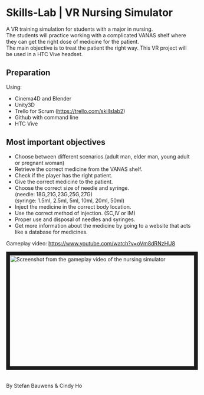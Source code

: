# Skills-Lab |  VR Nursing Simulator

A VR training simulation for students with a major in nursing.<br>
The students will practice working with a complicated VANAS shelf where they can get the right dose of medicine for the patient. <br>
The main objective is to treat the patient the right way.
This VR project will be used in a HTC Vive headset.

## Preparation
Using:
* Cinema4D and Blender
* Unity3D
* Trello for Scrum (https://trello.com/skillslab2)
* Github with command line
* HTC Vive

## Most important objectives
* Choose between different scenarios.(adult man, elder man, young adult or pregnant woman)
* Retrieve the correct medicine from the VANAS shelf. 
* Check if the player has the right patient.
* Give the correct medicine to the patient.
* Choose the correct size of needle and syringe. <br>
(needle: 18G,21G,23G,25G,27G) <br>
(syringe: 1.5ml, 2.5ml, 5ml, 10ml, 20ml, 50ml)
* Inject the medicine in the correct body location.
* Use the correct method of injection. (SC,IV or IM)
* Proper use and disposal of needles and syringes.
* Get more information about the medicine by going to a website that acts like a database for medicines.

Gameplay video: https://www.youtube.com/watch?v=oVm8dRNzHU8

<a href="https://www.youtube.com/watch?feature=player_embedded&v=oVm8dRNzHU8" target="_blank">
<img src="https://user-images.githubusercontent.com/22680257/35644366-0ea0f498-06c9-11e8-98e0-35f56bcf4a46.PNG" 
alt="Screenshot from the gameplay video of the nursing simulator" width="500" height="300" border="10"></a>
<br>
<br>
<br>
By Stefan Bauwens & Cindy Ho

